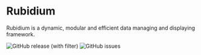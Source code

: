 # Rubidium
Rubidium is a dynamic, modular and efficient data managing and displaying framework.

![GitHub release (with filter)](https://img.shields.io/github/v/release/TeamSpectra/Rubidium)
![GitHub issues](https://img.shields.io/github/issues/TeamSpectra/Rubidium)

